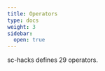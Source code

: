 ```yaml
---
title: Operators
type: docs
weight: 3
sidebar:
  open: true
---
```


sc-hacks defines 29 operators.  
